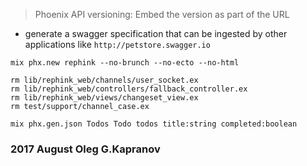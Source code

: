 > Phoenix API versioning: Embed the version as part of the URL

* generate a swagger specification that can be ingested by other
  applications like ``http://petstore.swagger.io``

```
mix phx.new rephink --no-brunch --no-ecto --no-html

rm lib/rephink_web/channels/user_socket.ex
rm lib/rephink_web/controllers/fallback_controller.ex
rm lib/rephink_web/views/changeset_view.ex
rm test/support/channel_case.ex

mix phx.gen.json Todos Todo todos title:string completed:boolean
```

### 2017 August Oleg G.Kapranov
